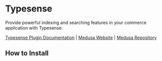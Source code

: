 # Typesense

Provide powerful indexing and searching features in your commerce application with Typesense.

[Typesense Plugin Documentation](https://typesense.org/docs/) | [Medusa Website](https://medusajs.com) | [Medusa Repository](https://github.com/medusajs/medusa)

## How to Install